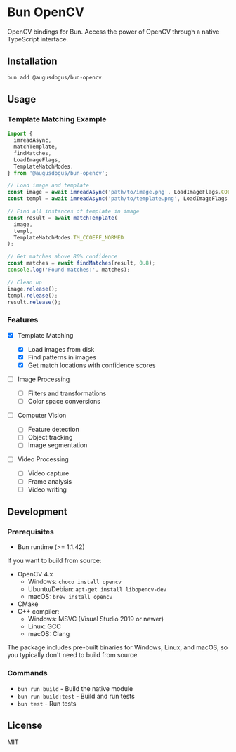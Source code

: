 # Bun OpenCV

OpenCV bindings for Bun. Access the power of OpenCV through a native TypeScript interface.

## Installation

```bash
bun add @augusdogus/bun-opencv
```

## Usage

### Template Matching Example

```typescript
import {
  imreadAsync,
  matchTemplate,
  findMatches,
  LoadImageFlags,
  TemplateMatchModes,
} from '@augusdogus/bun-opencv';

// Load image and template
const image = await imreadAsync('path/to/image.png', LoadImageFlags.COLOR);
const templ = await imreadAsync('path/to/template.png', LoadImageFlags.COLOR);

// Find all instances of template in image
const result = await matchTemplate(
  image,
  templ,
  TemplateMatchModes.TM_CCOEFF_NORMED
);

// Get matches above 80% confidence
const matches = await findMatches(result, 0.8);
console.log('Found matches:', matches);

// Clean up
image.release();
templ.release();
result.release();
```

### Features

- [x] Template Matching

  - [x] Load images from disk
  - [x] Find patterns in images
  - [x] Get match locations with confidence scores

- [ ] Image Processing

  - [ ] Filters and transformations
  - [ ] Color space conversions

- [ ] Computer Vision

  - [ ] Feature detection
  - [ ] Object tracking
  - [ ] Image segmentation

- [ ] Video Processing
  - [ ] Video capture
  - [ ] Frame analysis
  - [ ] Video writing

## Development

### Prerequisites

- Bun runtime (>= 1.1.42)

If you want to build from source:

- OpenCV 4.x
  - Windows: `choco install opencv`
  - Ubuntu/Debian: `apt-get install libopencv-dev`
  - macOS: `brew install opencv`
- CMake
- C++ compiler:
  - Windows: MSVC (Visual Studio 2019 or newer)
  - Linux: GCC
  - macOS: Clang

The package includes pre-built binaries for Windows, Linux, and macOS, so you typically don't need to build from source.

### Commands

- `bun run build` - Build the native module
- `bun run build:test` - Build and run tests
- `bun test` - Run tests

## License

MIT
